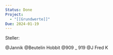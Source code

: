 ```yaml
---
Status: Done
Project:
  - "[[Grundwerte]]"
Due: 2024-01-19
---
```

Steller:

@Jannik @Beutelin Hobbit @909 _ 919 @J Fred K